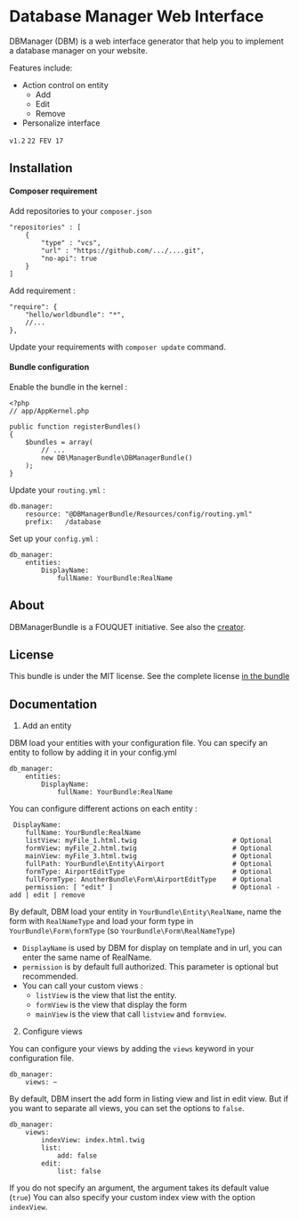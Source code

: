 
# Database Manager Web Interface

DBManager (DBM) is a web interface generator that help you to implement a database 
manager on your website.

Features include:
* Action control on entity
    * Add
    * Edit
    * Remove
* Personalize interface

`v1.2` `22 FEV 17`

## Installation

#### Composer requirement

Add repositories to your `composer.json`

    "repositories" : [
        {
            "type" : "vcs",
            "url" : "https://github.com/.../....git",
            "no-api": true
        }
    ]

Add requirement :

    "require": {
        "hello/worldbundle": "*",
        //...
    },

Update your requirements with `composer update` command.

#### Bundle configuration

Enable the bundle in the kernel :

    <?php
    // app/AppKernel.php

    public function registerBundles()
    {
        $bundles = array(
            // ...
            new DB\ManagerBundle\DBManagerBundle()
        );
    }

Update your `routing.yml` :

    db.manager:
        resource: "@DBManagerBundle/Resources/config/routing.yml"
        prefix:   /database

Set up your `config.yml` :

    db_manager:
        entities:
            DisplayName:
                fullName: YourBundle:RealName

## About

DBManagerBundle is a FOUQUET initiative.
See also the [creator](https://github.com/hugo082).

## License

This bundle is under the MIT license. See the complete license [in the bundle](LICENSE)

## Documentation

1. Add an entity

DBM load your entities with your configuration file. You can specify an entity to follow by adding it in your config.yml

    db_manager:
        entities:
            DisplayName:
                fullName: YourBundle:RealName

You can configure different actions on each entity :

     DisplayName:
        fullName: YourBundle:RealName
        listView: myFile_1.html.twig                        # Optional
        formView: myFile_2.html.twig                        # Optional
        mainView: myFile_3.html.twig                        # Optional
        fullPath: YourBundle\Entity\Airport                 # Optional
        formType: AirportEditType                           # Optional
        fullFormType: AnotherBundle\Form\AirportEditType    # Optional
        permission: [ "edit" ]                              # Optional - add | edit | remove

By default, DBM load your entity in `YourBundle\Entity\RealName`, name the form with `RealNameType` and load your form type in 
`YourBundle\Form\formType` (so `YourBundle\Form\RealNameType`)
- `DisplayName` is used by DBM for display on template and in url, you can enter the same name of RealName.
- `permission` is by default full authorized. This parameter is optional but recommended.
- You can call your custom views :
    - `listView` is the view that list the entity.
    - `formView` is the view that display the form
    - `mainView` is the view that call `listview` and `formview`.


2. Configure views

You can configure your views by adding the `views` keyword in your configuration file.

    db_manager:
        views: ~

By default, DBM insert the add form in listing view and list in edit view. But if you want to separate all views, you can 
set the options to `false`.

    db_manager:
        views:
            indexView: index.html.twig
            list:
                add: false
            edit:
                list: false

If you do not specify an argument, the argument takes its default value (`true`)
You can also specify your custom index view with the option `indexView`.

